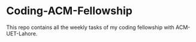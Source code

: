 # Coding-ACM-Fellowship

This repo contains all the weekly tasks of my coding fellowship with ACM-UET-Lahore.